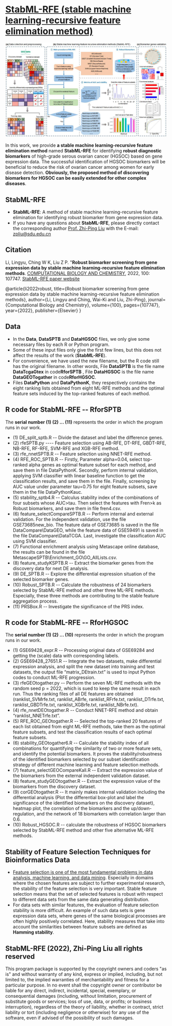 # [StabML-RFE (stable machine learning-recursive feature elimination method)](https://github.com/zpliulab/StabML-RFE)

![Screenshot](Data/HGSOC.jpg)

In this work, we provide **a stable machine learning-recursive feature elimination method** named **StabML-RFE** for identifying **robust diagnostic biomarkers** of high-grade serous ovarian cancer (HGSOC) based on gene expression data. The successful identification of HGSOC biomarkers will be beneficial to reduce the risk of ovarian cancer among women for early disease detection. **Obviously, the proposed method of discovering biomarkers for HGSOC can be easily extended for other complex diseases**.


## StabML-RFE
<!--START_SECTION:news-->
* **StabML-RFE**: A method of stable machine learning-recursive feature elimination for identifying robust biomarker from gene expression data. 
* If you have any questions about **StabML-RFE**, please directly contact the corresponding author [Prof. Zhi-Ping Liu](https://scholar.google.com/citations?user=zkBXb_kAAAAJ&hl=zh-CN&oi=ao) with the E-mail: zpliu@sdu.edu.cn
<!--END_SECTION:news-->


## Citation
Li, Lingyu, Ching W K, Liu Z P. "**Robust biomarker screening from gene expression data by stable machine learning-recursive feature elimination methods**. [COMPUTATIONAL BIOLOGY AND CHEMISTRY](http://www.elsevier.com/wps/find/journaldescription.cws_home/627320/description#description), 2022, 100: 107747. [StabML-RFE paper website](https://www.sciencedirect.com/science/article/abs/pii/S147692712200127X)

@article{li2022robust,
  title={Robust biomarker screening from gene expression data by stable machine learning-recursive feature elimination methods},
  author={Li, Lingyu and Ching, Wai-Ki and Liu, Zhi-Ping},
  journal={Computational Biology and Chemistry},
  volume={100},
  pages={107747},
  year={2022},
  publisher={Elsevier}
}


## Data
<!--START_SECTION:news-->
* In the **Data**, **DataSPTB** and **DataHGSOC** files, we only give some necessary files by each R or Python program. 
* Some of these input files only give the first few lines, but this does not affect the results of the work (**StabML-RFE**).
* For convenience, we have used the new filename, but the R code still has the original filename. In other words, File **DataSPTB** is the file name  **DataTcgaGtex** in code**RforSPTB** , File **DataHGSOC** is the file name  **DataGEOTogather** in code**RforHGSOC**.
* Files **DataPython** and **DataPythonK**, they respectively contains the eight ranking lists obtained from eight ML-RFE methods and the optimal feature sets induced by the top-ranked  features of each method.
<!--END_SECTION:news-->


## R code for StabML-RFE  --  RforSPTB
The **serial number (1) (2) ... (11)** represents the order in which the program runs in our work.
<!--START_SECTION:news-->
* (1) DE_split_sptb.R  --  Divide the dataset and label the difference genes.
* (2) rfeSPTB.py ----  Feature selection using AB-RFE, DT-RFE, GBDT-RFE, NB-RFE, RF-RFE, SVM-RFE and XGB-RFE method.
* (3) rfe_nnetSPTB.R  --  Feature selection using NNET-RFE method.
* (4) RFE_ROC_SPTB.R  --  Firstly, Parameter alpha=0.04, select top-ranked alpha genes as optimal feature subset for each method, and save them in file DataPythonK. Secondly, perform internal validation, applying SVM classifier with linear baseline function to get the classification results, and save them in the file. Finally, screening by AUC value under parameter tau=0.75 for eight feature subsets, save them in the file DataPythonKauc.
* (5) stability_sptb4.R  --  Calculus stability index of the combinations of four subsets whose AUC>tau. Then select the features with Fren>k as Robust biomarkers, and save them in file fren4.csv.
* (6) feature_selectCompareSPTB.R  --  Perform internal and external validation. For the independent validation, use the file GSE73685new_bio. The feature data of GSE73685 is saved in the file DataCompare\\DataGEO, while the feature data of GSE59491 is saved in the file DataCompare\\DataTCGA. Last, investigate the classification AUC using SVM classifier.
* (7) Functional enrichment analysis using Metascape online database, the results can be found in the file MetascapeSPTB\\Enrichment_GO\\GO_AllLists.csv.
* (8) feature_studyKSPTB.R  --  Extract the biomarker genes from the discovery data for next DE analysis.  
* (9) DE_SPTB.R  --  Explore the differential expression situation of the selected biomarker genes.
* (10) Robust_SPTB.R  --  Calculate the robustness of 24 biomarkers selected by StabML-RFE method and other three ML-RFE methods. Especially, these three methods are contributing to the stable feature aggregation process.
* (11) PRSBox.R  --  Investigate the significance of the PRS index.
<!--END_SECTION:news-->


## R code for StabML-RFE  --  RforHGSOC
The **serial number (1) (2) ... (10)** represents the order in which the program runs in our work.
<!--START_SECTION:news-->
* (1) GSE69428_expr.R  --  Processing original data of GSE69284 and getting the (scale) data with corresponding labels. 
* (2) GSE69428_27651.R  --  Integrate the two datasets, make differential expression analysis, and split the new dataset into training and test datasets, the output file “matrix_DEtrain.txt” is used to input Python codes to conduct ML-RFE progression.    
* (3) rfeGEOtogather.py  --  Perform the seven ML-RFE methods with the random seed p = 2022, which is sued to keep the same result in each run. Thus the ranking files of all DE features are obtained (ranklist_SVMrfe.txt, ranklist_ABrfe, ranklist_RFrfe.txt, ranklist_DTrfe.txt, ranklist_GBDTrfe.txt, ranklist_XGBrfe.txt, ranklist_NBrfe.txt). 
* (4) rfe_nnetDEOtogather.R  --  Conduct NNET-RFE method and obtain “ranklist_NNETrfe.txt”.
* (5) RFE_ROC_GEOtogather.R  --  Selected the top-ranked 20 features of each list obtained from eight ML-RFE methods, take them as the optimal feature subsets, and test the classification results of each optimal feature subsets.
* (6) stability_GEOtogather6.R  --  Calculate the stability index of all combinations for quantifying the similarity of two or more feature sets, and identify the potential biomarkers. It proves the stability/robustness of the identified biomarkers selected by our subset identification strategy of different machine learning and feature selection methods.
* (7) feature_selectGEOCompareKall.R  --  Extract the expression value of the biomarkers from the external independent validation dataset. 
* (8) feature_studyGEOtogather.R  --  Extract the expression value of the biomarkers from the discovery dataset. 
* (9) corGEOtogather.R  --  It mainly makes internal validation including the differential analysis (Plot the differential box-plot and label the significance of the identified biomarkers on the discovery dataset), heatmap plot, the correlation of the biomarkers and the up/down-regulation, and the network of 18 biomarkers with correlation larger than 0.6.
* (10) Robust_HGSOC.R  --  calculate the robustness of HGSOC biomarkers selected by StabML-RFE method and other five alternative ML-RFE methods.
<!--END_SECTION:news-->


## Stability of Feature Selection Techniques for Bioinformatics Data
<!--START_SECTION:news-->
* [Feature selection is one of the most fundamental problems in data analysis, machine learning, and data mining](https://doi.org/10.1007/978-3-030-64583-0_19). Especially in domains where the chosen features are subject to further experimental research, the stability of the feature selection is very important. Stable feature selection means that the set of selected features is robust with respect to different data sets from the same data generating distribution.
* For data sets with similar features, the evaluation of feature selection stability is more difficult. An example of such data sets is gene expression data sets, where genes of the same biological processes are often highly positively correlated.  Here, stability measures that take into account the similarities between feature subsets are defined as **Hamming stability**.
<!--END_SECTION:news-->


## StabML-RFE (2022), Zhi-Ping Liu all rights reserved
This program package is supported by the copyright owners and coders "as is" and without warranty of any kind, express or implied, including, but not limited to, the implied warranties of merchantability and fitness for a particular purpose. In no event shall the copyright owner or contributor be liable for any direct, indirect, incidental, special, exemplary, or consequential damages (including, without limitation, procurement of substitute goods or services; loss of use, data, or profits; or business interruption), regardless of the theory of liability, whether in contract, strict liability or tort (including negligence or otherwise) for any use of the software, even if advised of the possibility of such damages.
